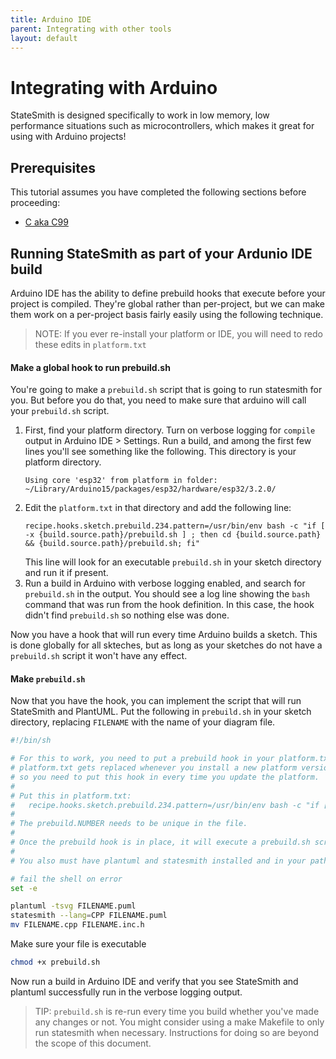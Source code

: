 ```yaml
---
title: Arduino IDE
parent: Integrating with other tools
layout: default
---
```


# Integrating with Arduino

StateSmith is designed specifically to work in low memory, low performance situations such as microcontrollers, which makes it great for using with Arduino projects!

## Prerequisites

This tutorial assumes you have completed the following sections before proceeding:
* [C aka C99](/StateSmith/languages/c/)


## Running StateSmith as part of your Ardunio IDE build

Arduino IDE has the ability to define prebuild hooks that execute before your project is compiled. They're global rather than per-project, but we can make them work on a per-project basis fairly easily using the following technique.

> NOTE: If you ever re-install your platform or IDE, you will need to redo these edits in `platform.txt`


#### Make a global hook to run prebuild.sh

You're going to make a `prebuild.sh` script that is going to run statesmith for you. But before you do that, you
need to make sure that arduino will call your `prebuild.sh` script.

1. First, find your platform directory. Turn on verbose logging for `compile` output in Arduino IDE > Settings. Run a build, and 
   among the first few lines you'll see something like the following. This directory is your platform directory.
   ```
   Using core 'esp32' from platform in folder: ~/Library/Arduino15/packages/esp32/hardware/esp32/3.2.0/
   ```
2. Edit the `platform.txt` in that directory and add the following line:
   ```
   recipe.hooks.sketch.prebuild.234.pattern=/usr/bin/env bash -c "if [ -x {build.source.path}/prebuild.sh ] ; then cd {build.source.path} && {build.source.path}/prebuild.sh; fi"
   ```
   This line will look for an executable `prebuild.sh` in your sketch directory and run it if present.
3. Run a build in Arduino with verbose logging enabled, and search for `prebuild.sh` in the output. You should see a log line
   showing the `bash` command that was run from the hook definition. In this case, the hook didn't find `prebuild.sh` so nothing 
   else was done.

Now you have a hook that will run every time Arduino builds a sketch. This is done globally for all skteches, but as long as your sketches do not have a `prebuild.sh` script it won't have any effect.

#### Make `prebuild.sh`

Now that you have the hook, you can implement the script that will run StateSmith and PlantUML. Put the following in `prebuild.sh` in your sketch directory, replacing `FILENAME` with the name of your diagram file.

```sh
#!/bin/sh

# For this to work, you need to put a prebuild hook in your platform.txt
# platform.txt gets replaced whenever you install a new platform version,
# so you need to put this hook in every time you update the platform.
#
# Put this in platform.txt:
#   recipe.hooks.sketch.prebuild.234.pattern=/usr/bin/env bash -c "if [ -x {build.source.path}/prebuild.sh ] ; then cd {build.source.path} && {build.source.path}/prebuild.sh; fi"
#
# The prebuild.NUMBER needs to be unique in the file.
#
# Once the prebuild hook is in place, it will execute a prebuild.sh script if it exists in the sketch directory.
#
# You also must have plantuml and statesmith installed and in your path

# fail the shell on error
set -e

plantuml -tsvg FILENAME.puml
statesmith --lang=CPP FILENAME.puml
mv FILENAME.cpp FILENAME.inc.h
```

Make sure your file is executable
```sh
chmod +x prebuild.sh
```

Now run a build in Arduino IDE and verify that you see StateSmith and plantuml successfully run in the verbose logging output.


> TIP: `prebuild.sh` is re-run every time you build whether you've made any changes or not. You might consider using
> a make Makefile to only run statesmith when necessary. Instructions for doing so are beyond the scope of this document.